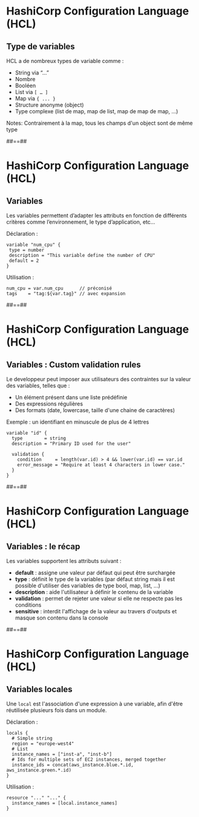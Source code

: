 

# HashiCorp Configuration Language (HCL)

## Type de variables

HCL a de nombreux types de variable comme :

* String via “...”
* Nombre
* Booléen
* List via `[ … ]`
* Map via `{ ... }`
* Structure anonyme (object)
* Type complexe (list de map, map de list, map de map de map, …)

Notes:
Contrairement à la map, tous les champs d'un object sont de même type


##==##


<!-- .slide: class="with-code-bg-dark" -->

# HashiCorp Configuration Language (HCL)

## Variables

Les variables permettent d’adapter les attributs en fonction de différents critères comme l’environnement, le type d’application, etc…

Déclaration :

```hcl-terraform
variable "num_cpu" {
 type = number
 description = "This variable define the number of CPU"
 default = 2
}
```

Utilisation :

```hcl-terraform
num_cpu = var.num_cpu      // préconisé
tags    = "tag:${var.tag}" // avec expansion
```


##==##

<!-- .slide: class="with-code-bg-dark" -->

# HashiCorp Configuration Language (HCL)

## Variables : Custom validation rules

Le developpeur peut imposer aux utilisateurs des contraintes sur la valeur des variables, telles que :

* Un élément présent dans une liste prédéfinie
* Des expressions régulières
* Des formats (date, lowercase, taille d'une chaine de caractères)

Exemple : un identifiant en minuscule de plus de 4 lettres

```hcl-terraform
variable "id" {
  type        = string
  description = "Primary ID used for the user"

  validation {
    condition     = length(var.id) > 4 && lower(var.id) == var.id
    error_message = "Require at least 4 characters in lower case."
  }
}
```


##==##

<!-- .slide: class="with-code-bg-dark" -->
# HashiCorp Configuration Language (HCL)

## Variables : le récap

Les variables supportent les attributs suivant :

* **default** : assigne une valeur par défaut qui peut être surchargée
* **type** : définit le type de la variables (par défaut string mais il est possible d'utiliser des variables de type bool, map, list, ...)
* **description** : aide l'utilisateur à définir le contenu de la variable
* **validation** : permet de rejeter une valeur si elle ne respecte pas les conditions
* **sensitive** : interdit l'affichage de la valeur au travers d'outputs et masque son contenu dans la console


##==##

<!-- .slide: class="with-code-bg-dark" -->

# HashiCorp Configuration Language (HCL)

## Variables locales

Une `local` est l'association d'une expression à une variable, afin d'être réutilisée plusieurs fois dans un module.

Déclaration :

```hcl-terraform
locals {
  # Simple string
  region = "europe-west4"
  # List
  instance_names = ["inst-a", "inst-b"]
  # Ids for multiple sets of EC2 instances, merged together
  instance_ids = concat(aws_instance.blue.*.id, aws_instance.green.*.id)
}
```

Utilisation :

```hcl-terraform
resource "..." "..." {
  instance_names = [local.instance_names]
}
```
